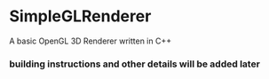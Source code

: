 # SimpleGLRenderer
A basic OpenGL 3D Renderer written in C++

### building instructions and other details will be added later